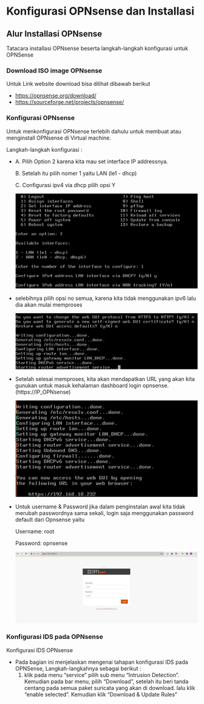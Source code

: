 # Konfigurasi OPNsense dan Installasi

## Alur Installasi OPNsense
Tatacara installasi OPNsense beserta langkah-langkah konfigurasi untuk OPNSense

### Download ISO image OPNsense
Untuk Link website download bisa dilihat dibawah berikut
- https://opnsense.org/download/
- https://sourceforge.net/projects/opnsense/

### Konfigurasi OPNsense
Untuk menkonfigurasi OPNsense terlebih dahulu untuk membuat atau menginstall OPNsense di Virtual machine.

Langkah-langkah konfigurasi :
- A. Pilih Option 2 karena kita mau set interface IP addressnya.
  
  B. Setelah itu pilih nomer 1 yaitu LAN (le1 - dhcp)
  
  C. Configurasi ipv4 via dhcp pilih opsi Y

  ![konfigurasi](img/konfigurasi%201.jpeg)


- selebihnya pilih opsi no semua, karena kita tidak menggunakan ipv6 lalu dia akan mulai memproses

  ![konfigurasi](img/konfigurasi%202.jpeg)


- Setelah selesai memproses, kita akan mendapatkan URL yang akan kita gunukan untuk masuk kehalaman dashboard login opnsense. (https://IP_OPNsense)

  ![konfigurasi](img/konfigurasi%203.jpeg)


- Untuk username & Password jika dalam penginstalan awal kita tidak merubah passwordnya sama sekali, login saja menggunakan password default dari Opnsense yaitu 
  
  Username: root

  Password: opnsense 

  ![konfigurasi](img/konfigurasi%204.jpeg)


### Konfigurasi IDS pada OPNsense
Konfigurasi IDS OPNsense

- Pada bagian ini menjelaskan mengenai tahapan 
  konfigurasi IDS pada OPNSense, Langkah-langkahnya sebagai berikut :
  1. klik pada menu “service” pilih sub menu 
  “Intrusion Detection”. Kemudian pada bar menu, 
  pilih “Download”, setelah itu beri tanda centang 
  pada semua paket suricata yang akan di download. 
  lalu klik “enable selected”. Kemudian klik 
  “Download & Update Rules”
